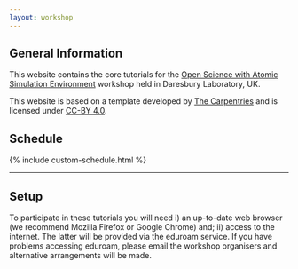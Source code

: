 ```yaml
---
layout: workshop      
---
```


<h2 id="general">General Information</h2>

<p>
  This website contains the core tutorials for the 
  <a href="{{ site.ase_workshop }}">Open Science with Atomic Simulation Environment</a> workshop 
  held in Daresbury Laboratory, UK.
</p> 
<p>
  This website is based on a template developed by <a href="{{ site.carpentries_site }}">The Carpentries</a> and is licensed under <a href="{{ site.cc_by_human }}">CC-BY 4.0</a>.
</p>

<h2 id="schedule">Schedule</h2>

{% include custom-schedule.html %}

<hr/>

<h2 id="setup">Setup</h2>

<p>
  To participate in these tutorials you will need i) an up-to-date web browser 
  (we recommend Mozilla Firefox or Google Chrome) and;
  ii) access to the internet. 
  The latter will be provided via the eduroam service. 
  If you have problems accessing eduroam, 
  please email the workshop organisers and alternative
  arrangements will be made.
</p>
